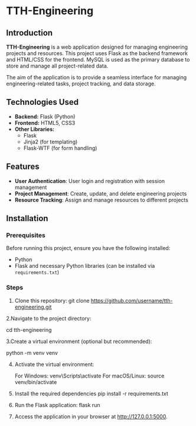 # TTH-Engineering

## Introduction
**TTH-Engineering** is a web application designed for managing engineering projects and resources. This project uses Flask as the backend framework and HTML/CSS for the frontend. MySQL is used as the primary database to store and manage all project-related data.

The aim of the application is to provide a seamless interface for managing engineering-related tasks, project tracking, and data storage.

## Technologies Used
- **Backend:** Flask (Python)
- **Frontend:** HTML5, CSS3
- **Other Libraries:** 
  - Flask
  - Jinja2 (for templating)
  - Flask-WTF (for form handling)

## Features
- **User Authentication**: User login and registration with session management
- **Project Management**: Create, update, and delete engineering projects
- **Resource Tracking**: Assign and manage resources to different projects

## Installation

### Prerequisites
Before running this project, ensure you have the following installed:
- Python
- Flask and necessary Python libraries (can be installed via `requirements.txt`)

### Steps

1. Clone this repository:
   git clone https://github.com/username/tth-engineering.git

2.Navigate to the project directory:

  cd tth-engineering

3.Create a virtual environment (optional but recommended):

   python -m venv venv

4. Activate the virtual environment:

   For Windows: venv\Scripts\activate
   For macOS/Linux: source venv/bin/activate

5. Install the required dependencies
   pip install -r requirements.txt

6. Run the Flask application:
   flask run

7. Access the application in your browser at http://127.0.0.1:5000.



